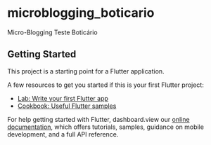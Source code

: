 # microblogging_boticario

Micro-Blogging Teste Boticário

## Getting Started

This project is a starting point for a Flutter application.

A few resources to get you started if this is your first Flutter project:

- [Lab: Write your first Flutter app](https://flutter.dev/docs/get-started/codelab)
- [Cookbook: Useful Flutter samples](https://flutter.dev/docs/cookbook)

For help getting started with Flutter, dashboard.view our
[online documentation](https://flutter.dev/docs), which offers tutorials,
samples, guidance on mobile development, and a full API reference.
